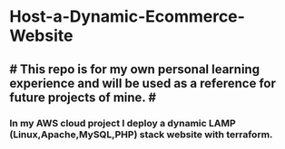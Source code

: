 # Host-a-Dynamic-Ecommerce-Website

<h2># This repo is for my own personal learning experience and will be used as a reference for future projects of mine. #</h2>

<h3>In my AWS cloud project I deploy a dynamic LAMP (Linux,Apache,MySQL,PHP) stack website with terraform.</h3>
